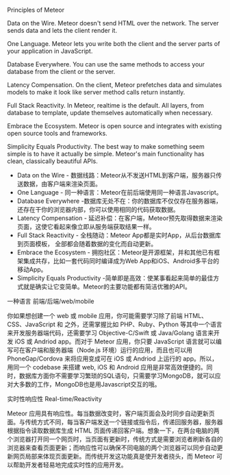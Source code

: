 Principles of Meteor

Data on the Wire. Meteor doesn't send HTML over the network. The server sends data and lets the client render it.

One Language. Meteor lets you write both the client and the server parts of your application in JavaScript.

Database Everywhere. You can use the same methods to access your database from the client or the server.

Latency Compensation. On the client, Meteor prefetches data and simulates models to make it look like server method calls return instantly.

Full Stack Reactivity. In Meteor, realtime is the default. All layers, from database to template, update themselves automatically when necessary.

Embrace the Ecosystem. Meteor is open source and integrates with existing open source tools and frameworks.

Simplicity Equals Productivity. The best way to make something seem simple is to have it actually be simple. Meteor's main functionality has clean, classically beautiful APIs.

* Data on the Wire - 数据线路：Meteor从不发送HTML到客户端，服务器只传送数据，由客户端来渲染页面。
* One Language - 同一种语言：Meteor在前后端使用同一种语言Javascript。
* Database Everywhere -数据库无处不在：你的数据库不仅仅存在服务器端，还存在干你的浏览器内部，你可以使用相同的代码获取数据。
* Latency Compensation - 延迟补偿：在客户端，Meteor预先取得数据来渲染页面，这使它看起来像立即从服务端获取结果一样。
* Full Stack Reactivity - 全栈随动：Meteor App都是实时App，从后台数据库到页面模板， 全部都会随着数据的变化而自动更新。
* Embrace the Ecosystem - 拥抱社区：Meteor是开源框架，并和其他已有框架集成共存，比如一套代码同时编译成为Web App和iOS、Android多平台的移动App。
* Simplicity Equals Productivity -简单即是高效：使某事看起来简单的最佳方式就是确实让它变简单。Meteor的主要功能都有简洁优雅的API。


一种语言 前端/后端/web/mobile

你如果想创建一个 web 或 mobile 应用，你可能需要学习除了前端 HTML、CSS、JavaScript 和 之外，还需掌握比如 PHP、Ruby、Python 等其中一个语言来开发服务器端代码，还需要学习 Objective-C/Swift 或 Java/Golang 语言来开发 iOS 或 Andriod app。而对于 Meteor 应用，你只要 JavaScript 语言就可以编写可在客户端和服务器端（Node.js 环境）运行的应用，而且也可以用 PhoneGap/Cordova 来将应用变成可在 iOS 或 Andriod 上运行的 app。所以，用同一个 codebase 来搭建 web, iOS 和 Android 应用是非常高效便捷的。同时，数据库方面你不需要学习繁琐的SQL语句，只需要学习MongoDB，就可以应对大多数的工作，MongoDB也是用Javascript交互的哦。

实时性响应性 Real-time/Reactivity

Meteor 应用具有响应性。每当数据改变时，客户端页面会及时同步自动更新页面。与传统方式不同，每当客户端发送一个链接或指令后，传递回服务器，服务器根据指令读取数据库生成 HTML 页面传递回客户端。想象一下，在两台电脑的两个浏览器打开同一个网页时，当页面有更新时，传统方式是需要浏览者刷新各自的浏览器来查看页面更新；而响应性可以确保不同电脑的两个浏览器可以同步自动更新网页局部来体现页面更新。而传统开发这功能真是使开发者挠头，而 Meteor 可以帮助开发者轻易地完成实时性的应用开发。